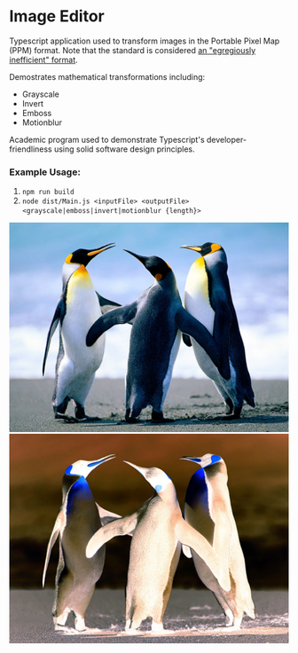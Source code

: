 # Image Editor

Typescript application used to transform images in the Portable Pixel Map (PPM) format. Note that the standard is considered [an "egregiously inefficient" format](https://netpbm.sourceforge.net/doc/ppm.html).

Demostrates mathematical transformations including:

- Grayscale
- Invert
- Emboss
- Motionblur

Academic program used to demonstrate Typescript's developer-friendliness using solid software design principles.

### Example Usage:

1. `npm run build`
2. `node dist/Main.js <inputFile> <outputFile> <grayscale|emboss|invert|motionblur {length}>`

![Penguins](./media/source_images/Penguins.jpg)
![Penguins Inverted](/media/key_images/invert-Penguins.jpg)
